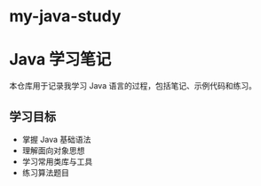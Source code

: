 # my-java-study
# Java 学习笔记

本仓库用于记录我学习 Java 语言的过程，包括笔记、示例代码和练习。

## 学习目标
- 掌握 Java 基础语法
- 理解面向对象思想
- 学习常用类库与工具
- 练习算法题目
